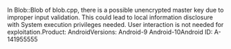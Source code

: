 In Blob::Blob of blob.cpp, there is a possible unencrypted master key due to improper input validation. This could lead to local information disclosure with System execution privileges needed. User interaction is not needed for exploitation.Product: AndroidVersions: Android-9 Android-10Android ID: A-141955555